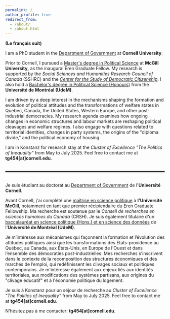 ```yaml
---
permalink: /
author_profile: true
redirect_from: 
  - /about/
  - /about.html
---
```


**(Le français suit)**

I am a PhD student in the [Department of Government](https://government.cornell.edu/thomas-gareau-paquette-0) at **Cornell University**.

Prior to Cornell, I pursued a [Master's degree in Political Science](https://www.mcgill.ca/politicalscience/grad/admissions/ma) at **McGill University,** as the inaugural Eren Graduate Fellow. My research is supported by the *Social Sciences and Humanities Research Council of Canada* (SSHRC) and the *[Center for the Study of Democratic Citizenship](https://csdc-cecd.ca/alumni/)*. I also hold a [Bachelor's degree in Political Science (Honours)](https://pol.umontreal.ca/programmes-cours/premier-cycle/baccalaureat-science-politique/) from the **Université de Montréal (UdeM)**.

I am driven by a deep interest in the mechanisms shaping the formation and evolution of political attitudes and the transformations of welfare states in Quebec, Canada, the United States, Western Europe, and other post-industrial democracies. My research agenda examines how ongoing changes in economic structures and labour markets are reshaping political cleavages and welfare regimes. I also engage with questions related to territorial identities, changes in party systems, the origins of the "diploma divide," and the political economy of housing.

I am in Konstanz for research stay at the *Cluster of Excellence "The Politics of Inequality"* from May to July 2025. Feel free to contact me at **tg454[at]cornell.edu**.

<hr style="border: 0; border-top: 3px solid #333; margin: 2rem 0;">

Je suis étudiant au doctorat au [Department of Government](https://government.cornell.edu/thomas-gareau-paquette-0) de l'**Université Cornell**.

Avant Cornell, j'ai complété une [maîtrise en science politique](https://www.mcgill.ca/politicalscience/grad/admissions/ma) à **l’Université McGill**, notamment en tant que premier récipiendaire du Eren Graduate Fellowship. Ma recherche est soutenue par le *Conseil de recherches en sciences humaines du Canada* (CRSH). Je suis également titulaire d'un [baccalauréat en science politique (Hons.) et en science des données](https://pol.umontreal.ca/programmes-cours/premier-cycle/baccalaureat-science-politique/) de l'**Université de Montréal (UdeM)**.

Je m’intéresse aux mécanismes qui façonnent la formation et l’évolution des attitudes politiques ainsi que les transformations des États-providence au Québec, au Canada, aux États-Unis, en Europe de l'Ouest et dans l’ensemble des démocraties post-industrielles. Mes recherches s’inscrivent dans le contexte de la recomposition des structures économiques et des marchés de l’emploi, qui redéfinissent les clivages sociaux et politiques contemporains. Je m'intéresse également aux enjeux liés aux identités territoriales, aux modifications des systèmes partisans, aux origines du "clivage éducatif" et à l'économie politique du logement. 

Je suis à Konstanz pour un séjour de recherche au *Cluster of Excellence "The Politics of Inequality"* from May to July 2025. Feel free to contact me at **tg454[at]cornell.edu**.

N'hésitez pas à me contacter: **tg454[at]cornell.edu**.
